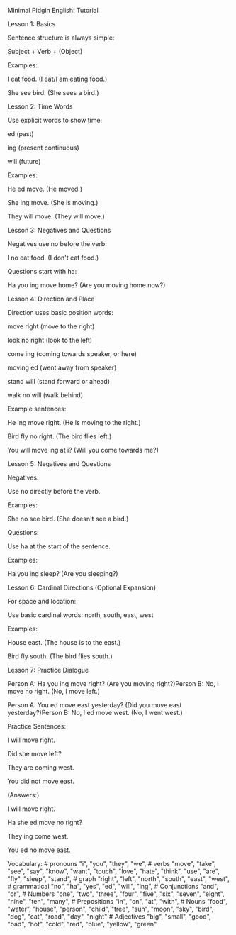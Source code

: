 Minimal Pidgin English: Tutorial

Lesson 1: Basics

Sentence structure is always simple:

Subject + Verb + (Object)

Examples:

I eat food. (I eat/I am eating food.)

She see bird. (She sees a bird.)

Lesson 2: Time Words

Use explicit words to show time:

ed (past)

ing (present continuous)

will (future)

Examples:

He ed move. (He moved.)

She ing move. (She is moving.)

They will move. (They will move.)

Lesson 3: Negatives and Questions

Negatives use no before the verb:

I no eat food. (I don't eat food.)

Questions start with ha:

Ha you ing move home? (Are you moving home now?)

Lesson 4: Direction and Place

Direction uses basic position words:

move right (move to the right)

look no right (look to the left)

come ing (coming towards speaker, or here)

moving ed (went away from speaker)

stand will (stand forward or ahead)

walk no will (walk behind)

Example sentences:

He ing move right. (He is moving to the right.)

Bird fly no right. (The bird flies left.)

You will move ing at i? (Will you come towards me?)

Lesson 5: Negatives and Questions

Negatives:

Use no directly before the verb.

Examples:

She no see bird. (She doesn't see a bird.)

Questions:

Use ha at the start of the sentence.

Examples:

Ha you ing sleep? (Are you sleeping?)

Lesson 6: Cardinal Directions (Optional Expansion)

For space and location:

Use basic cardinal words: north, south, east, west

Examples:

House east. (The house is to the east.)

Bird fly south. (The bird flies south.)

Lesson 7: Practice Dialogue

Person A: Ha you ing move right? (Are you moving right?)Person B: No, I move no right. (No, I move left.)

Person A: You ed move east yesterday? (Did you move east yesterday?)Person B: No, I ed move west. (No, I went west.)

Practice Sentences:

I will move right.

Did she move left?

They are coming west.

You did not move east.

(Answers:)

I will move right.

Ha she ed move no right?

They ing come west.

You ed no move east.

Vocabulary:
    # pronouns
    "i", "you", "they", "we",
    # verbs 
    "move", "take", "see", "say", "know", "want", "touch", "love", "hate", "think", "use", "are", "fly", "sleep", "stand", 
    # graph
    "right", "left", "north", "south", "east", "west",
    # grammatical
    "no", "ha", "yes", "ed", "will", "ing",
    # Conjunctions
    "and", "or",
    # Numbers
    "one", "two", "three", "four", "five", "six", "seven", "eight", "nine", "ten", "many",
    # Prepositions
    "in", "on", "at", "with",
    # Nouns
    "food", "water", "house", "person", "child", "tree", "sun", "moon", "sky", "bird", "dog", "cat", "road", "day", "night"
    # Adjectives
    "big", "small", "good", "bad", "hot", "cold", "red", "blue", "yellow", "green"